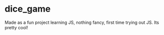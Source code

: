 # dice_game
Made as a fun project learning JS, nothing fancy, first time trying out JS. Its pretty cool!
